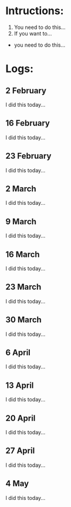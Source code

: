# Intructions:

1. You need to do this...
1. If you want to...

- you need to do this...

# Logs:
## 2 February

I did this today...

## 16 February

I did this today...

## 23 February

I did this today...

## 2 March

I did this today...

## 9 March

I did this today...

## 16 March

I did this today...

## 23 March

I did this today...

## 30 March

I did this today...

## 6 April

I did this today...

## 13 April

I did this today...

## 20 April

I did this today...

## 27 April

I did this today...

## 4 May

I did this today...
